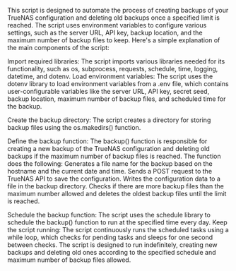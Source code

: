 This script is designed to automate the process of creating backups of your TrueNAS configuration and deleting old backups once a specified limit is reached. The script uses environment variables to configure various settings, such as the server URL, API key, backup location, and the maximum number of backup files to keep. Here's a simple explanation of the main components of the script:

Import required libraries: The script imports various libraries needed for its functionality, such as os, subprocess, requests, schedule, time, logging, datetime, and dotenv.
Load environment variables: The script uses the dotenv library to load environment variables from a .env file, which contains user-configurable variables like the server URL, API key, secret seed, backup location, maximum number of backup files, and scheduled time for the backup.

Create the backup directory: The script creates a directory for storing backup files using the os.makedirs() function.

Define the backup function: The backup() function is responsible for creating a new backup of the TrueNAS configuration and deleting old backups if the maximum number of backup files is reached. The function does the following:
Generates a file name for the backup based on the hostname and the current date and time.
Sends a POST request to the TrueNAS API to save the configuration.
Writes the configuration data to a file in the backup directory.
Checks if there are more backup files than the maximum number allowed and deletes the oldest backup files until the limit is reached.

Schedule the backup function: The script uses the schedule library to schedule the backup() function to run at the specified time every day.
Keep the script running: The script continuously runs the scheduled tasks using a while loop, which checks for pending tasks and sleeps for one second between checks.
The script is designed to run indefinitely, creating new backups and deleting old ones according to the specified schedule and maximum number of backup files allowed.